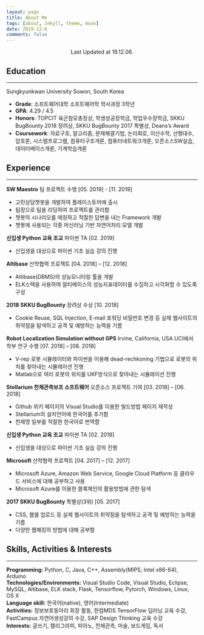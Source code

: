 ```yaml
---
layout: page
title: About Me
tags: [about, Jekyll, theme, moon]
date: 2019-12-6
comments: false
---
```


<center>Last Updated at 19.12.06.</center>


## Education

---

Sungkyunkwan University Suwon, South Korea
* __Grade__: 소프트웨어대학 소프트웨어학 학사과정 3학년
* __GPA__: 4.29 / 4.5
* __Honors__: TOPCIT 육군참모총장상, 학생성공장학금, 학업우수장학금, SKKU BugBounty 2018 장려상, SKKU BugBounty 2017 특별상, Deans’s Award
* __Coursework__: 자료구조, 알고리즘, 문제해결기법, 논리회로, 이산수학, 선형대수, 암호론, 시스템프로그램, 컴퓨터구조개론, 컴퓨터네트워크개론,
오픈소스SW실습, 데이터베이스개론, 기계학습개론

## Experience

---

__SW Maestro__
팀 프로젝트 수행      [05. 2019] - [11. 2019]
* 고민상담챗봇을 개발하여 플레이스토어에 출시
* 팀장으로 팀을 리딩하여 프로젝트를 관리함
* 챗봇의 시나리오를 매칭하고 적절한 답변을 내는 Framework 개발
* 챗봇에 사용되는 각종 머신러닝 기반 자연어처리 모델 개발

__신입생 Python 교육 조교__
파이썬 TA    [02. 2019]
* 신입생을 대상으로 파이썬 기초 실습 강의 진행

__Altibase__
산학협력 프로젝트		[04. 2018] – [12. 2018]
* Altibase(DBMS)의 성능모니터링 툴을 개발
* ELK스택을 사용하여 알티베이스의 성능지표데이터를 수집하고 시각화할 수 있도록 구성

__2018 SKKU BugBounty__
장려상 수상	 	[10. 2018]
* Cookie Reuse, SQL Injection, E-mail 포워딩 비밀번호 변경 등 실제 웹사이트의 취약점을 탐색하고 공격 및 예방하는 능력을 기름

__Robot Localization Simulation without GPS__	Irvine, California, USA
UCI에서 학부 연구 수행		[07. 2018] – [08. 2018]
* V-rep 로봇 시뮬레이터와 파이썬을 이용해 dead-rechkoning 기법으로 로봇의 위치를 찾아내는 시뮬레이션 진행
* Matlab으로 여러 로봇의 위치를 UKF방식으로 찾아내는 시뮬레이션 진행

__Stellarium 천체관측보조 소프트웨어__
오픈소스 프로젝트 기여		[03. 2018] – [06. 2018]
* Github 위키 페이지의 Visual Studio를 이용한 빌드방법 페이지 재작성
* Stellarium의 설치언어에 한국어를 추가함
* 천체명 일부를 적절한 한국어로 번역함

__신입생 Python 교육 조교__
파이썬 TA    [02. 2018]
* 신입생을 대상으로 파이썬 기초 실습 강의 진행

__Microsoft__
산학협력 프로젝트		[04. 2017] – [12. 2017]
* Microsoft Azure, Amazon Web Service, Google Cloud Platform 등 클라우드 서비스에 대해 공부하고 사용
* Microsoft Azure를 이용한 블록체인의 활용방법에 관한 탐색

__2017 SKKU BugBounty__
특별상(3위)	 	[05. 2017]
* CSS, 웹쉘 업로드 등 실제 웹사이트의 취약점을 탐색하고 공격 및 예방하는 능력을 기름
* 다양한 웹해킹의 방법에 대해 공부함

## Skills, Activities & Interests

---

__Programming:__ Python, C, Java, C++, Assembly(MIPS, Intel x86-64), Arduino  
__Technologies/Environments:__ Visual Studio Code, Visual Studio, Eclipse, MySQL, Altibase, ELK stack, Flask, Tensorflow, Pytorch, Windows, Linux, OS X  
__Language skill:__ 한국어(native), 영어(Intermediate)  
__Activities:__ 정보보호동아리 회장 활동, 한컴MDS TensorFlow 딥러닝 교육 수강, FastCampus 자연어생성강의 수강, SAP Design Thinking 교육 수강  
__Interests:__ 글쓰기, 캘리그라피, 피아노, 천체관측, 마술, 보드게임, 독서  

